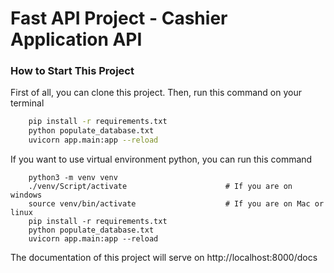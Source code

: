 # Fast API Project - Cashier Application API

### How to Start This Project

First of all, you can clone this project. Then, run this command on your terminal

```bash
    pip install -r requirements.txt
    python populate_database.txt
    uvicorn app.main:app --reload
```

If you want to use virtual environment python, you can run this command

```
    python3 -m venv venv
    ./venv/Script/activate                      # If you are on windows
    source venv/bin/activate                    # If you are on Mac or linux
    pip install -r requirements.txt
    python populate_database.txt
    uvicorn app.main:app --reload
```

The documentation of this project will serve on http://localhost:8000/docs
